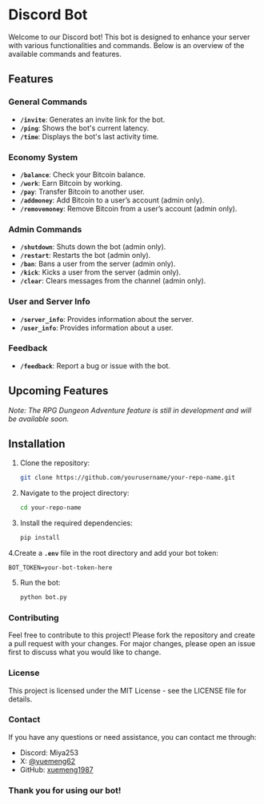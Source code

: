 # Discord Bot

Welcome to our Discord bot! This bot is designed to enhance your server with various functionalities and commands. Below is an overview of the available commands and features.

## **Features**

### **General Commands**
- **`/invite`**: Generates an invite link for the bot.
- **`/ping`**: Shows the bot's current latency.
- **`/time`**: Displays the bot's last activity time.

### **Economy System**
- **`/balance`**: Check your Bitcoin balance.
- **`/work`**: Earn Bitcoin by working.
- **`/pay`**: Transfer Bitcoin to another user.
- **`/addmoney`**: Add Bitcoin to a user’s account (admin only).
- **`/removemoney`**: Remove Bitcoin from a user’s account (admin only).

### **Admin Commands**
- **`/shutdown`**: Shuts down the bot (admin only).
- **`/restart`**: Restarts the bot (admin only).
- **`/ban`**: Bans a user from the server (admin only).
- **`/kick`**: Kicks a user from the server (admin only).
- **`/clear`**: Clears messages from the channel (admin only).

### **User and Server Info**
- **`/server_info`**: Provides information about the server.
- **`/user_info`**: Provides information about a user.

### **Feedback**
- **`/feedback`**: Report a bug or issue with the bot.

## **Upcoming Features**

*Note: The RPG Dungeon Adventure feature is still in development and will be available soon.*

## **Installation**

1. Clone the repository:
   ```bash
   git clone https://github.com/yourusername/your-repo-name.git
   ```
2. Navigate to the project directory:
   ```bash
   cd your-repo-name
   ```
3. Install the required dependencies:
   ```bash
   pip install
   ```
4.Create a **`.env`** file in the root directory and add your bot token:
   ```env
   BOT_TOKEN=your-bot-token-here
   ```
5. Run the bot:
   ```bash
   python bot.py
   ```

### Contributing
Feel free to contribute to this project! Please fork the repository and create a pull request with your changes. For major changes, please open an issue first to discuss what you would like to change.

### License
This project is licensed under the MIT License - see the LICENSE file for details.

### Contact
If you have any questions or need assistance, you can contact me through:

- Discord: Miya253
- X: [@yuemeng62](https://x.com/yuemeng200)
- GitHub: [xuemeng1987](https://github.com/xuemeng1987)

### Thank you for using our bot!
